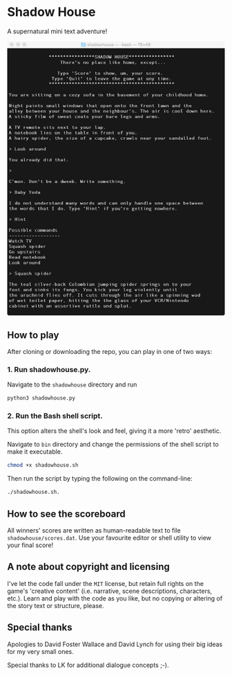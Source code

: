# Shadow House

A supernatural mini text adventure!

![alt text][snapshot]

## How to play
After cloning or downloading the repo, you can play in one of two ways:

### 1. Run shadowhouse.py.
Navigate to the `shadowhouse` directory and run

```sh
python3 shadowhouse.py
```

### 2. Run the Bash shell script.
This option alters the shell's look and feel, giving it a more 'retro'
aesthetic.

Navigate to `bin` directory and change the permissions of the shell script
to make it executable.

```sh
chmod +x shadowhouse.sh
```

Then run the script by typing the following on the command-line:

```sh
./shadowhouse.sh.
```

## How to see the scoreboard
All winners' scores are written as human-readable text to file
`shadowhouse/scores.dat`. Use your favourite editor or shell utility
to view your final score!

## A note about copyright and licensing
I've let the code fall under the `MIT` license, but retain full rights on
the game's 'creative content' (i.e. narrative, scene descriptions, characters,
etc.). Learn and play with the code as you like, but no copying or altering
of the story text or structure, please.

## Special thanks
Apologies to David Foster Wallace and David Lynch for using their big ideas
for my very small ones.

Special thanks to LK for additional dialogue concepts ;-).


[snapshot]: snapshot.jpeg
